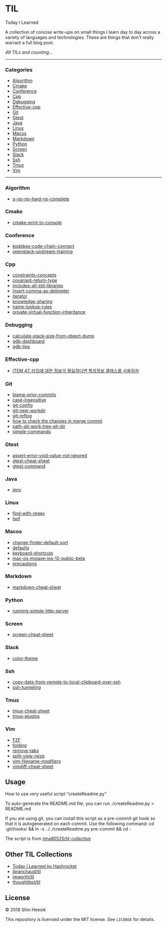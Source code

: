 # TIL

Today I Learned

A collection of concise write-ups on small things I learn day to day across a
variety of languages and technologies. These are things that don't really
warrant a full blog post.

_49 TILs and counting..._

---

### Categories

* [Algorithm](#algorithm)
* [Cmake](#cmake)
* [Conference](#conference)
* [Cpp](#cpp)
* [Debugging](#debugging)
* [Effective-cpp](#effective-cpp)
* [Git](#git)
* [Gtest](#gtest)
* [Java](#java)
* [Linux](#linux)
* [Macos](#macos)
* [Markdown](#markdown)
* [Python](#python)
* [Screen](#screen)
* [Slack](#slack)
* [Ssh](#ssh)
* [Tmux](#tmux)
* [Vim](#vim)

---

### Algorithm

- [p-np-np-hard-np-complete](algorithm/p-np-np-hard-np-complete.md)

### Cmake

- [cmake-print-to-console](cmake/cmake-print-to-console.md)

### Conference

- [kodebox-code-chain-connect](conference/kodebox-code-chain-connect.md)
- [openstack-upstream-training](conference/openstack-upstream-training.md)

### Cpp

- [constraints-concepts](cpp/constraints-concepts.md)
- [covariant-return-type](cpp/covariant-return-types.md)
- [includes-all-std-libraries](cpp/includes-all-std-libraries.md)
- [insert-comma-as-delimeter](cpp/insert-comma-as-delimeter.md)
- [iterator](cpp/iterator.md)
- [knowledge-sharing](cpp/knowledge-sharing.md)
- [name-lookup-rules](cpp/name-lookup-rules.md)
- [private-virtual-function-inheritance](cpp/private-virtual-function-inheritance.md)

### Debugging

- [calculate-stack-size-from-object-dump](debugging/calculate-stack-size-from-object-dump.md)
- [gdb-dashboard](debugging/gdb-dashboard.md)
- [gdb-tips](debugging/gdb-tips.md)

### Effective-cpp

- [ITEM 47. 타입에 대한 정보가 필요하다면 특성정보 클래스를 사용하자](effective-cpp/47.md)

### Git

- [blame-prior-commits](git/blame-prior-commits.md)
- [case-insensitive](git/case-insensitive.md)
- [git-config](git/git-config.md)
- [git-new-workdir](git/git-new-workdir.md)
- [git-reflog](git/git-reflog.md)
- [how to check the changes in merge commit](git/merge-commit-changes.md)
- [path-git-work-tree-git-dir](git/path-git-work-tree-git-dir.md)
- [simple-commands](git/simple-commands.md)

### Gtest

- [assert-error-void-value-not-ignored](gtest/assert-error-void-value-not-ignored.md)
- [gtest-cheat-sheet](gtest/gtest-cheat-sheet.md)
- [gtest-command](gtest/gtest-command.md)

### Java

- [jenv](java/jenv.md)

### Linux

- [find-with-regex](linux/find-with-regex.md)
- [lsof](linux/lsof.md)

### Macos

- [change-finder-default-sort](macos/change-finder-default-sort.md)
- [defaults](macos/defaults.md)
- [keyboard-shortcuts](macos/keyboard-shortcuts.md)
- [mac-os-mojave-ios-12-public-beta](macos/mac-os-mojave-ios-12-public-beta.md)
- [precautions](macos/precautions.md)

### Markdown

- [markdown-cheat-sheet](markdown/markdown-cheat-sheet.md)

### Python

- [running-simple-http-server](python/running-simple-http-server.md)

### Screen

- [screen-cheat-sheet](screen/screen-cheat-sheet.md)

### Slack

- [color-theme](slack/color-theme.md)

### Ssh

- [copy-data-from-remote-to-local-clipboard-over-ssh](ssh/copy-data-from-remote-to-local-clipboard-over-ssh.md)
- [ssh-tunneling](ssh/ssh-tunneling.md)

### Tmux

- [tmux-cheat-sheet](tmux/tmux-cheat-sheet.md)
- [tmux-plugins](tmux/tmux-plugins.md)

### Vim

- [FZF](vim/fzf.md)
- [folding](vim/folding.md)
- [remove-tabs](vim/remove-tabs.md)
- [split-view-reize](vim/split-view-resize.md)
- [vim-filename-modifiers](vim/vim-filename-modifiers.md)
- [vimdiff-cheat-sheet](vim/vimdiff-cheat-sheet.md)

## Usage

How to use very useful script "createReadme.py"

To auto-generate the README.md file, you can run
    ./createReadme.py > README.md

If you are using git, you can install this script as a pre-commit git hook so
that it is autogenerated on each commit.  Use the following command:
    cd .git/hooks/ && ln -s ../../createReadme.py pre-commit && cd -

The script is from [jima80525/til-collective](https://github.com/jima80525/til-collective)

## Other TIL Collections

* [Today I Learned by Hashrocket](https://til.hashrocket.com)
* [jbranchaud/til](https://github.com/jbranchaud/til)
* [jwworth/til](https://github.com/jwworth/til)
* [thoughtbot/til](https://github.com/thoughtbot/til)

## License

&copy; 2018 Shin Heesik

This repository is licensed under the MIT license. See `LICENSE` for
details.
